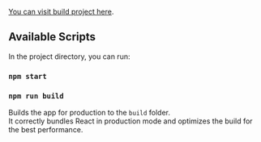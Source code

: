 [You can visit build project here](https://moiseencoo-react-recipes.netlify.com/).

## Available Scripts

In the project directory, you can run:

### `npm start`


### `npm run build`

Builds the app for production to the `build` folder.<br>
It correctly bundles React in production mode and optimizes the build for the best performance.
